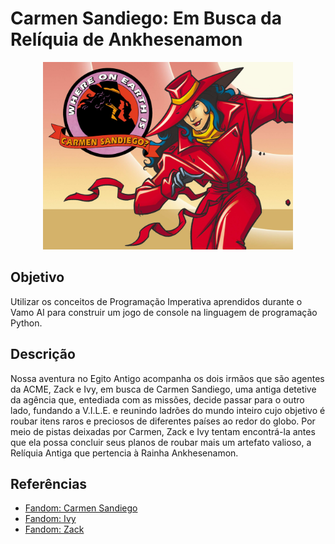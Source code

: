 # Carmen Sandiego: Em Busca da Relíquia de Ankhesenamon

<p align="center">
  <img src="https://github.com/lis-r-barreto/JogoResilia/blob/main/carmen_sandiego.jpg" height = 300>
</p>

## Objetivo

Utilizar os conceitos de Programação Imperativa aprendidos durante o Vamo AI para construir um jogo de console na linguagem de programação Python.

## Descrição

Nossa aventura no Egito Antigo acompanha os dois irmãos que são agentes da ACME, Zack e Ivy, em busca de Carmen Sandiego, uma antiga detetive da agência que, entediada com as missões, decide passar para o outro lado, fundando a V.I.L.E. e reunindo ladrões do mundo inteiro cujo objetivo é roubar itens raros e preciosos de diferentes países ao redor do globo. Por meio de pistas deixadas por Carmen, Zack e Ivy tentam encontrá-la antes que ela possa concluir seus planos de roubar mais um artefato valioso, a Relíquia Antiga que pertencia à Rainha Ankhesenamon.

## Referências

* [Fandom: Carmen Sandiego](https://carmensandiego.fandom.com/wiki/Carmen_Sandiego)
* [Fandom: Ivy](https://carmensandiego.fandom.com/wiki/Ivy)
* [Fandom: Zack](https://carmensandiego.fandom.com/wiki/Zack)
